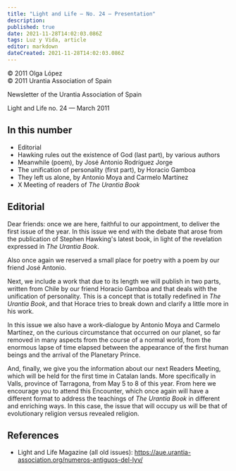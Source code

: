 ```yaml
---
title: "Light and Life — No. 24 — Presentation"
description: 
published: true
date: 2021-11-28T14:02:03.086Z
tags: Luz y Vida, article
editor: markdown
dateCreated: 2021-11-28T14:02:03.086Z
---
```


<p class="v-card v-sheet theme--light gray lighten-3 px-2">© 2011 Olga López<br>© 2011 Urantia Association of Spain</p>


Newsletter of the Urantia Association of Spain

Light and Life no. 24 — March 2011

## In this number

- Editorial
- Hawking rules out the existence of God (last part), by various authors
- Meanwhile (poem), by José Antonio Rodríguez Jorge
- The unification of personality (first part), by Horacio Gamboa
- They left us alone, by Antonio Moya and Carmelo Martínez
- X Meeting of readers of _The Urantia Book_

## Editorial

Dear friends: once we are here, faithful to our appointment, to deliver the first issue of the year. In this issue we end with the debate that arose from the publication of Stephen Hawking's latest book, in light of the revelation expressed in _The Urantia Book_.

Also once again we reserved a small place for poetry with a poem by our friend José Antonio.

Next, we include a work that due to its length we will publish in two parts, written from Chile by our friend Horacio Gamboa and that deals with the unification of personality. This is a concept that is totally redefined in _The Urantia Book_, and that Horace tries to break down and clarify a little more in his work.

In this issue we also have a work-dialogue by Antonio Moya and Carmelo Martínez, on the curious circumstance that occurred on our planet, so far removed in many aspects from the course of a normal world, from the enormous lapse of time elapsed between the appearance of the first human beings and the arrival of the Planetary Prince.

And, finally, we give you the information about our next Readers Meeting, which will be held for the first time in Catalan lands. More specifically in Valls, province of Tarragona, from May 5 to 8 of this year. From here we encourage you to attend this Encounter, which once again will have a different format to address the teachings of _The Urantia Book_ in different and enriching ways. In this case, the issue that will occupy us will be that of evolutionary religion versus revealed religion.

## References

- Light and Life Magazine (all old issues): https://aue.urantia-association.org/numeros-antiguos-del-lyv/

